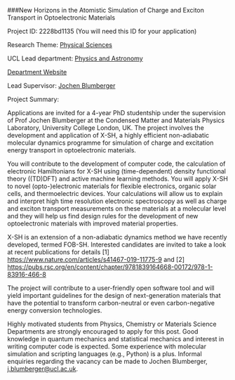 ###New Horizons in the Atomistic Simulation of Charge and Exciton Transport in Optoelectronic Materials

Project ID: 2228bd1135
(You will need this ID for your application)

Research Theme: [Physical Sciences](../themes/physical-sciences.md)

UCL Lead department: [Physics and Astronomy](../departments/physics-and-astronomy.md)

[Department Website](https://www.ucl.ac.uk/physics-astronomy)

Lead Supervisor: [Jochen Blumberger](https://iris.ucl.ac.uk/iris/browse/profile?upi=JBLUM96)

Project Summary:

Applications are invited for a 4-year PhD studentship under the supervision of Prof Jochen Blumberger at the Condensed Matter and Materials Physics Laboratory, University College London, UK. The project involves the development and application of X-SH, a highly efficient non-adiabatic molecular dynamics programme for simulation of charge and excitation energy transport in optoelectronic materials. 
 
 You will contribute to the development of computer code, the calculation of electronic Hamiltonians for X-SH using (time-dependent) density functional theory ((TD)DFT) and active machine learning methods. You will apply X-SH to novel (opto-)electronic materials for flexible electronics, organic solar cells, and thermoelectric devices. Your calculations will allow us to explain and interpret high time resolution electronic spectroscopy as well as charge and exciton transport measurements on these materials at a molecular level and they will help us find design rules for the development of new optoelectronic materials with improved material properties. 
 
 X-SH is an extension of a non-adiabatic dynamics method we have recently developed, termed FOB-SH. Interested candidates are invited to take a look at recent publications for details 
 [1] https://www.nature.com/articles/s41467-019-11775-9 and 
 [2] https://pubs.rsc.org/en/content/chapter/9781839164668-00172/978-1-83916-466-8 
 
 The project will contribute to a user-friendly open software tool and will yield important guidelines for the design of next-generation materials that have the potential to transform carbon-neutral or even carbon-negative energy conversion technologies.
 
 Highly motivated students from Physics, Chemistry or Materials Science Departments are strongly encouraged to apply for this post. Good knowledge in quantum mechanics and statistical mechanics and interest in writing computer code is expected. Some experience with molecular simulation and scripting languages (e.g., Python) is a plus. Informal enquiries regarding the vacancy can be made to Jochen Blumberger, j.blumberger@ucl.ac.uk.